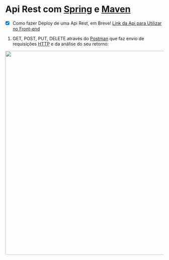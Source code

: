 # Api Rest com [Spring](https://start.spring.io) e [Maven](https://mvnrepository.com/artifact/org.springframework.boot/spring-boot-starter-web/2.2.1.RELEASE)

- [x] Como fazer Deploy de uma Api Rest, em Breve! [Link da Api para Utilizar no Front-end](https://aw-conta-api.herokuapp.com)


1. GET, POST, PUT, DELETE através do [Postman](https://www.getpostman.com) que faz envio de requisições [HTTP](https://developer.mozilla.org/pt-BR/docs/Web/HTTP/Overview) e da análise do seu retorno:


<img src="https://user-images.githubusercontent.com/54813775/70556691-2896c000-1b60-11ea-9738-2b91942efb63.gif"
height="650" width="650">


